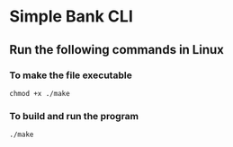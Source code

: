 # Simple Bank CLI

## Run the following commands in Linux
### To make the file executable
```
chmod +x ./make
```

### To build and run the program
```
./make
```
